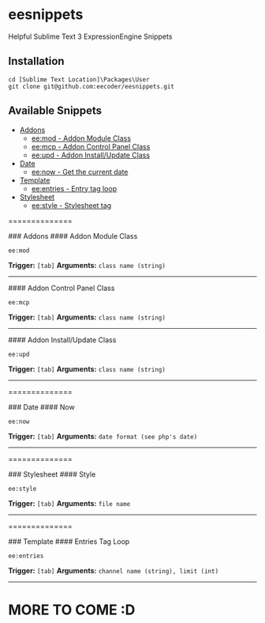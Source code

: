 # eesnippets

Helpful Sublime Text 3 ExpressionEngine Snippets

## Installation
```
cd [Sublime Text Location]\Packages\User
git clone git@github.com:eecoder/eesnippets.git
```

## Available Snippets
* [Addons](#addons)
    * [ee:mod - Addon Module Class](#mod)
    * [ee:mcp - Addon Control Panel Class](#mcp)
    * [ee:upd - Addon Install/Update Class](#upd)
* [Date](#date)
    * [ee:now - Get the current date](#now)
* [Template](#template)
    * [ee:entries - Entry tag loop](#entries)
* [Stylesheet](#stylesheet)
    * [ee:style - Stylesheet tag](#style)

==============

<a name="addons"/>
### Addons

<a name="mod"/>
#### Addon Module Class

```
ee:mod
```

__Trigger:__ `[tab]`
__Arguments:__ `class name (string)`

***

<a name="mcp"/>
#### Addon Control Panel Class

```
ee:mcp
```

__Trigger:__ `[tab]`
__Arguments:__ `class name (string)`

***

<a name="upd"/>
#### Addon Install/Update Class

```
ee:upd
```

__Trigger:__ `[tab]`
__Arguments:__ `class name (string)`

***

==============

<a name="Date"/>
### Date

<a name="biw"/>
#### Now

```
ee:now
```

__Trigger:__ `[tab]`
__Arguments:__ `date format (see php's date)`

***

==============

<a name="stylesheet"/>
### Stylesheet

<a name="style"/>
#### Style

```
ee:style
```

__Trigger:__ `[tab]`
__Arguments:__ `file name`

***

==============

<a name="template"/>
### Template

<a name="entries"/>
#### Entries Tag Loop

```
ee:entries
```

__Trigger:__ `[tab]`
__Arguments:__ `channel name (string), limit (int)`

***

# MORE TO COME :D
